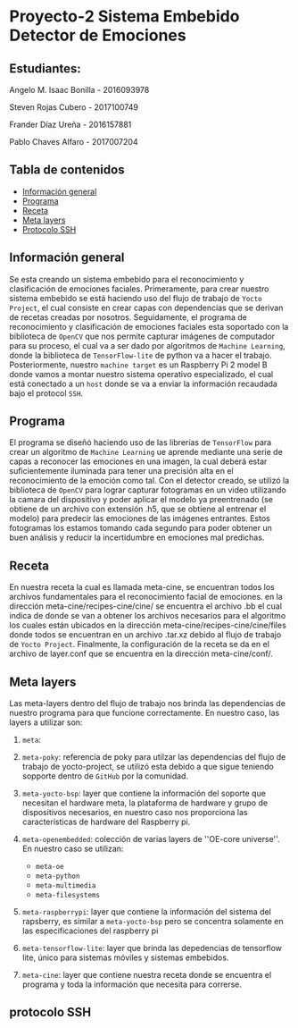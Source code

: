 # Proyecto-2 Sistema Embebido Detector de Emociones

## Estudiantes:
Angelo M. Isaac Bonilla - 2016093978

Steven Rojas Cubero - 2017100749

Frander Díaz Ureña - 2016157881

Pablo Chaves Alfaro - 2017007204
        
    
## Tabla de contenidos
* [Información general](#Información-general)
* [Programa](#Programa)
* [Receta](#Receta)
* [Meta layers](#Meta-layers)
* [Protocolo SSH](#Protocolo-SSH)

## Información general

Se esta creando un sistema embebido para el reconocimiento y clasificación de emociones faciales.
Primeramente, para crear nuestro sistema embebido se está haciendo uso del flujo de trabajo
de `Yocto Project`, el cual consiste en crear capas con dependencias que se derivan de recetas 
creadas por nosotros. Seguidamente, el programa de reconocimiento y clasificación de emociones
faciales esta soportado con la biblioteca de `OpenCV` que nos permite capturar imágenes de
computador para su proceso, el cual va a ser dado por algoritmos de `Machine Learning`, donde
la biblioteca de `TensorFlow-lite` de python va a hacer el trabajo. Posteriormente, nuestro
`machine target` es un Raspberry Pi 2 model B donde vamos a montar nuestro sistema 
operativo especializado, el cual está conectado a un `host` donde se va a enviar la información
recaudada bajo el protocol `SSH`.

## Programa

El programa se diseñó haciendo uso de las librerías de `TensorFlow` para crear un algoritmo
de `Machine Learning` ue aprende mediante una serie de capas a reconocer las emociones en 
una imagen, la cual deberá estar suficientemente iluminada para tener una precisión alta en
el reconocimiento de la emoción como tal. Con el detector creado, se utilizó la biblioteca de 
`OpenCV` para lograr capturar fotogramas en un video utilizando la camara del dispositivo 
y poder aplicar el modelo ya preentrenado (se obtiene de un archivo con extensión .h5, que se 
obtiene al entrenar el modelo) para predecir las emociones de las imágenes entrantes. Estos 
fotogramas los estamos tomando cada segundo para poder obtener un buen análisis y reducir la
incertidumbre en emociones mal predichas.

## Receta

En nuestra receta la cual es llamada meta-cine, se encuentran todos los archivos fundamentales para 
el reconocimiento facial de emociones. en la dirección meta-cine/recipes-cine/cine/ se encuentra 
el archivo .bb el cual indica de donde se van a obtener los archivos necesarios para 
el algoritmo los cuales están ubicados en la dirección meta-cine/recipes-cine/cine/files
donde todos se encuentran en un archivo .tar.xz debido al flujo de trabajo de `Yocto Project`.
Finalmente, la configuración de la receta se da en el archivo de layer.conf que se encuentra
en la dirección meta-cine/conf/.

## Meta layers

Las meta-layers dentro del flujo de trabajo nos brinda las dependencias de nuestro programa
para que funcione correctamente. En nuestro caso, las layers a utilizar son:

1. `meta`:

2. `meta-poky`: referencia de poky para utilzar las dependencias del flujo de trabajo de yocto-project,
se utilizó esta debido a que sigue teniendo sopporte dentro de `GitHub` por la comunidad.

3. `meta-yocto-bsp`: layer que contiene la información del soporte que necesitan el 
hardware meta, la plataforma de hardware y grupo de dispositivos necesarios, en nuestro
caso nos proporciona las características de hardware del Raspberry pi.

4. `meta-openembedded`: colección de varias layers de ''OE-core universe''. En nuestro caso se utilizan:
    - `meta-oe`
    - `meta-python`
    - `meta-multimedia`
    - `meta-filesystems`

5. `meta-raspberrypi`: layer que contiene la información del sistema del rapsberry, es similar a 
`meta-yocto-bsp` pero se concentra solamente en las especificaciones del raspberry pi

6. `meta-tensorflow-lite`: layer que brinda las depedencias de tensorflow lite, único para
sistemas móviles y sistemas embebidos.

7. `meta-cine`: layer que contiene nuestra receta donde se encuentra el programa y toda la 
información que necesita para correrse.

## protocolo SSH
